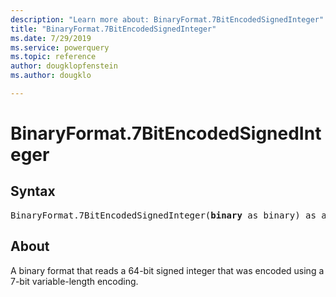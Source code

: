 ```yaml
---
description: "Learn more about: BinaryFormat.7BitEncodedSignedInteger"
title: "BinaryFormat.7BitEncodedSignedInteger"
ms.date: 7/29/2019
ms.service: powerquery
ms.topic: reference
author: dougklopfenstein
ms.author: dougklo

---
```

# BinaryFormat.7BitEncodedSignedInteger

## Syntax

<pre>
BinaryFormat.7BitEncodedSignedInteger(<b>binary</b> as binary) as any 
</pre>  
  
## About  
A binary format that reads a 64-bit signed integer that was encoded using a 7-bit variable-length encoding.  
